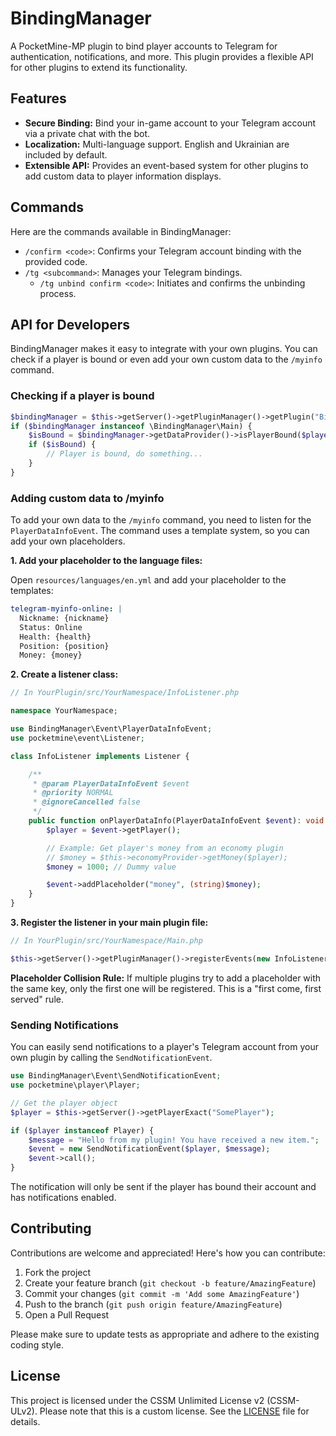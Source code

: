 # BindingManager

A PocketMine-MP plugin to bind player accounts to Telegram for authentication, notifications, and more. This plugin provides a flexible API for other plugins to extend its functionality.

## Features

- **Secure Binding:** Bind your in-game account to your Telegram account via a private chat with the bot.
- **Localization:** Multi-language support. English and Ukrainian are included by default.
- **Extensible API:** Provides an event-based system for other plugins to add custom data to player information displays.

## Commands

Here are the commands available in BindingManager:

- `/confirm <code>`: Confirms your Telegram account binding with the provided code.
- `/tg <subcommand>`: Manages your Telegram bindings.
  - `/tg unbind confirm <code>`: Initiates and confirms the unbinding process.

## API for Developers

BindingManager makes it easy to integrate with your own plugins. You can check if a player is bound or even add your own custom data to the `/myinfo` command.

### Checking if a player is bound

```php
$bindingManager = $this->getServer()->getPluginManager()->getPlugin("BindingManager");
if ($bindingManager instanceof \BindingManager\Main) {
    $isBound = $bindingManager->getDataProvider()->isPlayerBound($player->getName());
    if ($isBound) {
        // Player is bound, do something...
    }
}
```

### Adding custom data to /myinfo

To add your own data to the `/myinfo` command, you need to listen for the `PlayerDataInfoEvent`. The command uses a template system, so you can add your own placeholders.

**1. Add your placeholder to the language files:**

Open `resources/languages/en.yml` and add your placeholder to the templates:

```yaml
telegram-myinfo-online: |
  Nickname: {nickname}
  Status: Online
  Health: {health}
  Position: {position}
  Money: {money}
```

**2. Create a listener class:**

```php
// In YourPlugin/src/YourNamespace/InfoListener.php

namespace YourNamespace;

use BindingManager\Event\PlayerDataInfoEvent;
use pocketmine\event\Listener;

class InfoListener implements Listener {

    /**
     * @param PlayerDataInfoEvent $event
     * @priority NORMAL
     * @ignoreCancelled false
     */
    public function onPlayerDataInfo(PlayerDataInfoEvent $event): void {
        $player = $event->getPlayer();

        // Example: Get player's money from an economy plugin
        // $money = $this->economyProvider->getMoney($player);
        $money = 1000; // Dummy value

        $event->addPlaceholder("money", (string)$money);
    }
}
```

**3. Register the listener in your main plugin file:**

```php
// In YourPlugin/src/YourNamespace/Main.php

$this->getServer()->getPluginManager()->registerEvents(new InfoListener(), $this);
```

**Placeholder Collision Rule:** If multiple plugins try to add a placeholder with the same key, only the first one will be registered. This is a "first come, first served" rule.

### Sending Notifications

You can easily send notifications to a player's Telegram account from your own plugin by calling the `SendNotificationEvent`.

```php
use BindingManager\Event\SendNotificationEvent;
use pocketmine\player\Player;

// Get the player object
$player = $this->getServer()->getPlayerExact("SomePlayer");

if ($player instanceof Player) {
    $message = "Hello from my plugin! You have received a new item.";
    $event = new SendNotificationEvent($player, $message);
    $event->call();
}
```

The notification will only be sent if the player has bound their account and has notifications enabled.

## Contributing

Contributions are welcome and appreciated! Here's how you can contribute:

1. Fork the project
2. Create your feature branch (`git checkout -b feature/AmazingFeature`)
3. Commit your changes (`git commit -m 'Add some AmazingFeature'`)
4. Push to the branch (`git push origin feature/AmazingFeature`)
5. Open a Pull Request

Please make sure to update tests as appropriate and adhere to the existing coding style.

## License

This project is licensed under the CSSM Unlimited License v2 (CSSM-ULv2). Please note that this is a custom license. See the [LICENSE](LICENSE) file for details.
